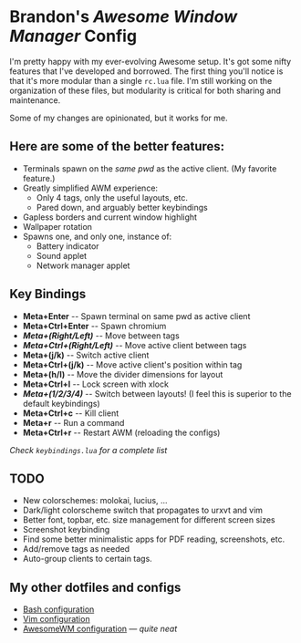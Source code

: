 Brandon's *Awesome Window Manager* Config
=========================================
I'm pretty happy with my ever-evolving Awesome setup. It's got some
nifty features that I've developed and borrowed. The first thing you'll
notice is that it's more modular than a single `rc.lua` file. I'm still
working on the organization of these files, but modularity is critical 
for both sharing and maintenance.

Some of my changes are opinionated, but it works for me. 

Here are some of the better features:
-------------------------------------
* Terminals spawn on the *same pwd* as the active client. 
  (My favorite feature.)
* Greatly simplified AWM experience: 
	* Only 4 tags, only the useful layouts, etc.
	* Pared down, and arguably better keybindings 
* Gapless borders and current window highlight
* Wallpaper rotation
* Spawns one, and only one, instance of: 
	* Battery indicator
	* Sound applet 
	* Network manager applet

Key Bindings
------------
* **Meta+Enter** -- Spawn terminal on same pwd as active client
* **Meta+Ctrl+Enter** -- Spawn chromium
* ***Meta+(Right/Left)*** -- Move between tags
* ***Meta+Ctrl+(Right/Left)*** -- Move active client between tags
* **Meta+(j/k)** -- Switch active client
* **Meta+Ctrl+(j/k)** -- Move active client's position within tag
* **Meta+(h/l)** -- Move the divider dimensions for layout
* **Meta+Ctrl+l** -- Lock screen with xlock
* ***Meta+(1/2/3/4)*** -- Switch between layouts! (I feel this is 
  superior to the default keybindings)
* **Meta+Ctrl+c** -- Kill client
* **Meta+r** -- Run a command
* **Meta+Ctrl+r** -- Restart AWM (reloading the configs)

*Check `keybindings.lua` for a complete list*

TODO
----
* New colorschemes: molokai, lucius, ...
* Dark/light colorscheme switch that propagates to urxvt and vim
* Better font, topbar, etc. size management for different screen sizes
* Screenshot keybinding
* Find some better minimalistic apps for PDF reading, screenshots, etc.
* Add/remove tags as needed
* Auto-group clients to certain tags.

My other dotfiles and configs
-----------------------------
* [Bash configuration](https://github.com/echelon/dotfiles-bash)
* [Vim configuration](https://github.com/echelon/dotfiles-vim)
* [AwesomeWM configuration](https://github.com/echelon/dotfiles-awesome) *&mdash; quite neat*

